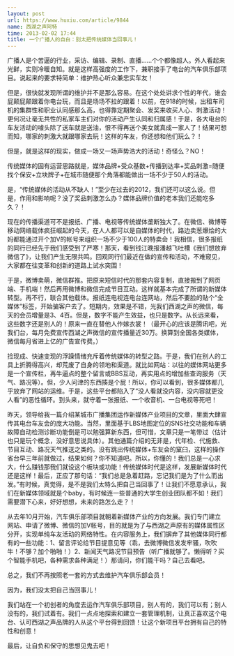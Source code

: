 ```yaml
---
layout: post
url: https://www.huxiu.com/article/9844
name: 西湖之声阿特
time: 2013-02-02 17:44
title: 一个广播人的自白：别太把传统媒体当回事儿！
---
```

广播人是个苦逼的行业，采访、编辑、录制、直播……个个都像超人。外人看起来光鲜，实则冷暖自知。就是这样高强度的工作下，兼职接手了电台的汽车俱乐部项目。说起来的要求特简单：维护热心听众兼忠实车友！

但是，很快就发现所谓的维护并不是那么容易。在这个处处讲求个性的年代，谁会屁颠屁颠跟着你电台玩，而且是场场不拉的跟着！以前，在918的时候，出租车司机的集群性和职业认同感那么高，也得靠定期聚会、发奖来收买人心、刺激活动！更何况让毫无共性的私家车主们对你的活动产生认同和归属感！于是，各大电台的车友活动的噱头除了送车就是送油，恨不得再送个美女就真成一家人了！结果可想而知，哪家的刺激大就跟哪家去玩！这样的车友，你还想和他们玩么？！

但是，就是这样的现实，做成一场又一场声势浩大的活动！奇怪么？NO！

传统媒体的固有运营思路就是，媒体品牌+受众基数+传播到达率+奖品刺激=随便找个保安+立块牌子+在城市随便那个角落都能做出一场不少于50人的活动。

是，“传统媒体的活动从不缺人！”至少在过去的2012，我们还可以这么说。但是，作用和影响呢？没了奖品刺激怎么办？媒体品牌价值的老本我们还能吃多久？！

现在的传播渠道可不是报纸、广播、电视等传统媒体垄断独大了。在微信、微博等移动网络载体疯狂崛起的今天，在人人都可以是自媒体的时代，路边卖葱爆烩的大妈都能通过开个加V的帐号来组织一场不少于100人的特卖会！我相信，很多报纸的同行已经先于我们感受到了严寒！那天，看到钱江晚报潘越飞吐槽《我们想放弃微信了》，让我们产生无限共鸣。回观同行们最近在做的宣传和活动，不难窥见，大家都在往变革和创新的道路上试水突围！

于是，微博卖萌，微信群推。把原来短信时代的那套内容复制，直接搬到了网页端、手机端！然后再用微博和微信完成节目互动。这样就基本完成了所谓的新媒体转型。再不行，联合其他载体。报纸连电视连电台连网站，然后不要脸的贴个“全媒体”标签，开始骗客户去了。短期内，效果是不错，光我们西湖之声的微信，每天的会员增量是3、4百。但是，数字不能产生效益，也只是数字。从长远来看，这些数字还是别人的！原来一直在替他人作嫁衣裳！（最开心的应该是腾讯吧，光我们台，每月免费宣传西湖之声微信的宣传播量近30万。换算到全国各类媒体，微信每月省进上亿的广告宣传费。）

捡现成、快速变现的浮躁情绪充斥着传统媒体的转型之路。于是，我们在别人的工具上折腾得高兴，却荒废了自身的领地和渠道。就比如网站：以往的媒体网站更多是一个宣传栏，再牛逼点的整个留言或BBS互动，再实用点的增加些查询服务（天气、路况等）。但，少人问津的东西揍是个屁！所以，你可以看到，很多媒体都几乎放弃了网站的运维。于是，这些平台都陷入了“没人看就没内容，没内容就更没人看”的恶性循环。到头来，就守着一张报纸、一个收音机、一台电视等死吧！

昨天，领导给我一篇介绍某城市广播集团运作新媒体产业项目的文章，里面大肆宣传其电台车友会的庞大功能。当然，里面基于LBS地图定位的SNS社交功能和车辆故障自动检测诊断功能倒是可以勉强算新东西，但可惜，文章只是一笔带过（估计也只是玩个概念，没好意思说具体）。其他通篇介绍的无非是，代年检、代施救、节目互动、路况天气推送之类的。没有跳出传统媒体+车友会的窠臼，这样的操作省台早三年前就做过，结果如何？你不知道吧。所以，你懂的！我们总是一心求大，什么赚钱那我们就设这个板块或功能！传统媒体时代是这样，发展新媒体时代还是这样！最后，正应了那句话：“我们总是急着赶路，忘记我们是为了什么而出发。”有时候，真觉得，是不是我们太特么把自己当回事了！让我们不愿意承认，我们在新媒体领域就是个baby，有时候连一些普通的大学生创业团队都不如！我们需要潜下心来，好好想想，未来的路怎么走？！

从去年10月开始，汽车俱乐部项目就朝着新媒体产业的方向发展。我们专门建立网站、申请了微博、微信的加V帐号，目的就是为了与西湖之声原有的媒体属性区分开，实现单纯车友活动的网络特性。在内容服务上，我们摒弃了其他媒体同行都有的一些功能：1、留言评论给节目提意见等（乖，去微博微信发发牢骚，吹吹牛！不够？加个啪啪！）2、新闻天气路况节目预告（听广播就够了。懒得听？买个智能手机吧，各种需求各种满足！）那请问，你们能干吗？自己去看吧。

总之，我们不再按照老一套的方式去维护汽车俱乐部会员！

因为，我们没太把自己当回事儿！

我们站在一个初创者的角度去运作汽车俱乐部项目，别人有的，我们可以有；别人没有的，我们试着有。我们一点点地探索和建立一套管理机制，让真正喜欢这个电台、认可西湖之声品牌的人从这个平台得到回馈！让这个新项目平台拥有自己的特性和创意！

最后，让自负和保守的思想见鬼去吧！


